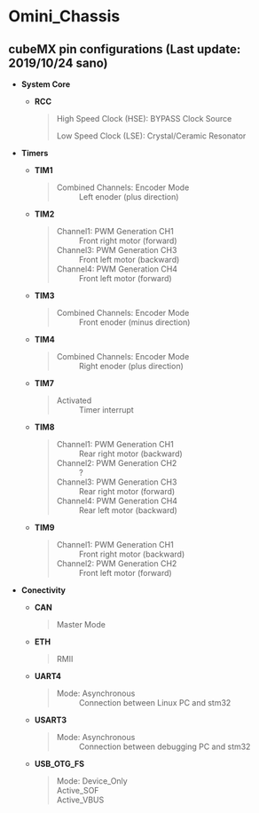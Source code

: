 # Omini_Chassis

## cubeMX pin configurations (Last update: 2019/10/24 sano)
* **System Core**
  * **RCC**
    > <dl>
    >  <dt>High Speed Clock (HSE): BYPASS Clock Source</dt>
    > </dl>
    >
    > <dl>
    >  <dt>Low Speed Clock (LSE): Crystal/Ceramic Resonator</dt>
    > </dl>

* **Timers**
  * **TIM1**
    > <dl>
    >  <dt>Combined Channels: Encoder Mode</dt>
    >  <dd>Left enoder (plus direction)</dd>
    > </dl>
      
  * **TIM2**
    > <dl>
    >  <dt>Channel1: PWM Generation CH1</dt>
    >  <dd>Front right motor (forward)</dd>
    >
    >  <dt>Channel3: PWM Generation CH3</dt>
    >  <dd>Front left motor (backward)</dd>
    >
    >  <dt>Channel4: PWM Generation CH4</dt>
    >  <dd>Front left motor (forward)</dd>
    > </dl>
    
  * **TIM3**
    > <dl>
    >  <dt>Combined Channels: Encoder Mode</dt>
    >  <dd>Front enoder (minus direction)</dd>
    > </dl>
    
  * **TIM4**
    > <dl>
    >  <dt>Combined Channels: Encoder Mode</dt>
    >  <dd>Right enoder (plus direction)</dd>
    > </dl>
      
  * **TIM7**
    > <dl>
    >  <dt>Activated</dt>
    >  <dd>Timer interrupt</dd>
    > </dl>
      
  * **TIM8**
    > <dl>
    >  <dt>Channel1: PWM Generation CH1</dt>
    >  <dd>Rear right motor (backward)</dd>
    >
    >  <dt>Channel2: PWM Generation CH2</dt>
    >  <dd>?</dd>
    >
    >  <dt>Channel3: PWM Generation CH3</dt>
    >  <dd>Rear right motor (forward)</dd>
    >
    >  <dt>Channel4: PWM Generation CH4</dt>
    >  <dd>Rear left motor (backward)</dd>
    > </dl>
      
  * **TIM9**
    > <dl>
    >  <dt>Channel1: PWM Generation CH1</dt>
    >  <dd>Front right motor (backward)</dd>
    >
    >  <dt>Channel2: PWM Generation CH2</dt>
    >  <dd>Front left motor (forward)</dd>

* **Conectivity**
  * **CAN**
    > <dl>
    >  <dt>Master Mode</dt>
    > </dl>
    
  * **ETH**
    > <dl>
    >  <dt>RMII</dt>
    > </dl>
    
  * **UART4**
    > <dl>
    >  <dt>Mode: Asynchronous</dt>
    >  <dd>Connection between Linux PC and stm32</dd>
    > </dl>
    
  * **USART3**
    > <dl>
    >  <dt>Mode: Asynchronous</dt>
    >  <dd>Connection between debugging PC and stm32</dd>
    > </dl>
    
  * **USB_OTG_FS**
    > <dl>
    >  <dt>Mode: Device_Only</dt>
    >  <dt>Active_SOF</dt>
    >  <dt>Active_VBUS</dt>
    > </dl>
